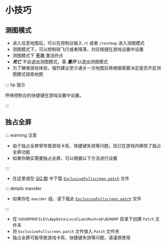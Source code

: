 # 小技巧

## 测图模式

- 进入任意地图后，可以在控制台输入 `/t` 或者 `/testmap` 进入测图模式
- 测图模式下，可以控制球飞行或者降落，对应按键在游戏设置中设置
- 测图模式下 **无法** 激活终点
- **_死亡_** 不会退出测图模式，需 **_重开_** 以退出测图模式
- <span class="text-red">为了确保游戏体验，强烈建议至少通关一次地图后再根据需要决定是否开启测图模式探索地图</span>

::: tip 提示

呼唤控制台的快捷键在游戏设置中设置。

:::

## 独占全屏

::: warning 注意

- 由于独占全屏曾导致游戏卡死、快捷键失效等问题，现已在游戏内移除了独占全屏功能
- 如果你确实需要独占全屏，可以根据以下方法进行设置

:::

- 在这里或在 [QQ 群](https://qm.qq.com/q/2mIPnK8JIk) 中下载 <a href="patches/release/ExclusiveFullscreen.patch" download>`ExclusiveFullscreen.patch`</a> 文件

::: details maxider

- 如果你在 `maxider` 组，请下载此 <a href="patches/maxider/ExclusiveFullscreen.patch" download>`ExclusiveFullscreen.patch`</a> 文件

:::

- 在 `%USERPROFILE%\AppData\LocalLow\Mushreb\B2HDRP` 目录下创建 `Patch` 文件夹
- 将 `ExclusiveFullscreen.patch` 文件放入 `Patch` 文件夹
- <span class="text-red">独占全屏可能导致游戏卡死、快捷键失效等问题，请谨慎使用</span>
